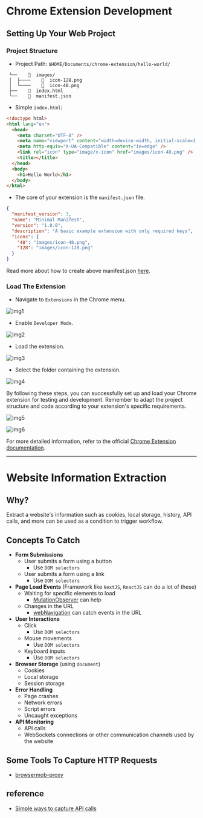 # Chrome Extension Development

## Setting Up Your Web Project

### Project Structure

- Project Path: `$HOME/Documents/chrome-extension/hello-world/`

```
 └──      images/
 │  ├────      icon-128.png
 │  └────      icon-48.png
 ├──      index.html
 └──      manifest.json
```

- Simple `index.html`:

```html
<!doctype html>
<html lang="en">
  <head>
    <meta charset="UTF-8" />
    <meta name="viewport" content="width=device-width, initial-scale=1.0" />
    <meta http-equiv="X-UA-Compatible" content="ie=edge" />
    <link rel="icon" type="image/x-icon" href="images/icon-48.png" />
    <title></title>
  </head>
  <body>
    <h1>Hello World</h1>
  </body>
</html>
```

- The core of your extension is the `manifest.json` file.

```json
{
  "manifest_version": 3,
  "name": "Minimal Manifest",
  "version": "1.0.0",
  "description": "A basic example extension with only required keys",
  "icons": {
    "48": "images/icon-48.png",
    "128": "images/icon-128.png"
  }
}
```

Read more about how to create above manifest.json [here](https://developer.chrome.com/extensions/manifest).

### Load The Extension

- Navigate to `Extensions` in the Chrome menu.

![img1](assets/2024-01-11-10-29-47.png)

- Enable `Developer Mode`.

![img2](assets/2024-01-11-10-30-54.png)

- Load the extension.

![img3](assets/2024-01-11-10-33-02.png)

- Select the folder containing the extension.

![img4](assets/2024-01-11-10-34-00.png)

By following these steps, you can successfully set up and load your Chrome extension for testing and development. Remember to adapt the project structure and code according to your extension's specific requirements.

![img5](assets/2024-01-11-10-37-32.png)

![img6](assets/2024-01-11-10-37-47.png)

For more detailed information, refer to the official [Chrome Extension documentation](https://developer.chrome.com/docs/extensions/reference/manifest#popup-with-permissions).

---

# Website Information Extraction

## Why?

Extract a website's information such as cookies, local storage, history, API calls, and more can be used as a condition to trigger workflow.

## Concepts To Catch

- **Form Submissions**
    - User submits a form using a button
        - Use `DOM selectors`
    - User submits a form using a link
        - Use `DOM selectors`
- **Page Load Events** (Framework like `NextJS`, `ReactJS` can do a lot of these)
    - Waiting for specific elements to load
        - [MutationObserver](https://developer.mozilla.org/en-US/docs/Web/API/MutationObserver) can help
    - Changes in the URL
        - [webNavigation](https://developer.mozilla.org/en-US/docs/Mozilla/Add-ons/WebExtensions/API/webNavigation) can catch events in the URL
- **User Interactions**
    - Click
        - Use `DOM selectors`
    - Mouse movements
        - Use `DOM selectors`
    - Keyboard inputs
        - Use `DOM selectors`
- **Browser Storage** (using `document`)
    - Cookies
    - Local storage
    - Session storage
- **Error Handling**
    - Page crashes
    - Network errors
    - Script errors
    - Uncaught exceptions
- **API Monitoring**
    - API calls
    - WebSockets connections or other communication channels used by the website


## Some Tools To Capture HTTP Requests

- [browsermob-proxy](https://www.npmjs.com/package/browsermob-proxy)

## reference

- [Simple ways to capture API calls](https://www.youtube.com/watch?v=NWIjzysPdC4&t=2s)
